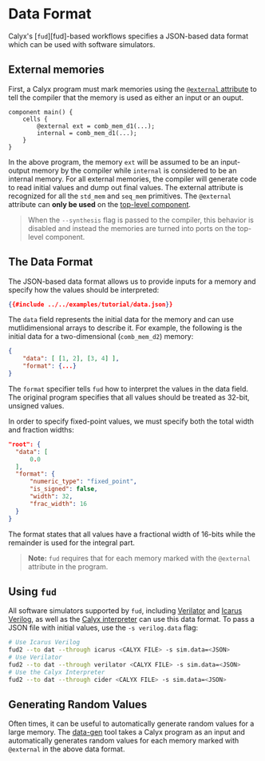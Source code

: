# Data Format

Calyx's [`fud`][fud]-based workflows specifies a JSON-based data format which can be used with software simulators.

## External memories

First, a Calyx program must mark memories using the [`@external` attribute][ext-attr] to tell the compiler that the memory is used as either an input or an ouput.

```
component main() {
    cells {
        @external ext = comb_mem_d1(...);
        internal = comb_mem_d1(...);
    }
}
```

In the above program, the memory `ext` will be assumed to be an input-output memory by the compiler while `internal` is considered to be an internal memory.
For all external memories, the compiler will generate code to read initial values and dump out final values.
The external attribute is recognized for all the `std_mem` and `seq_mem` primitives.
The `@external` attribute can **only be used** on the [top-level component][toplevel-attr].

> When the `--synthesis` flag is passed to the compiler, this behavior is disabled and instead the memories are turned into ports on the top-level component.


## The Data Format

The JSON-based data format allows us to provide inputs for a memory and specify how the values should be interpreted:
```json
{{#include ../../examples/tutorial/data.json}}
```

The `data` field represents the initial data for the memory and can use mutlidimensional arrays to describe it. For example, the following is the initial data for a two-dimensional (`comb_mem_d2`) memory:

```json
{
    "data": [ [1, 2], [3, 4] ],
    "format": {...}
}
```

The `format` specifier tells `fud` how to interpret the values in the data field. The original program specifies that all values should be treated as 32-bit, unsigned values.

In order to specify fixed-point values, we must specify both the total width and fraction widths:
```json
"root": {
  "data": [
      0.0
  ],
  "format": {
      "numeric_type": "fixed_point",
      "is_signed": false,
      "width": 32,
      "frac_width": 16
  }
}
```
The format states that all values have a fractional width of 16-bits while the remainder is used for the integral part.

> **Note:** `fud` requires that for each memory marked with the `@external` attribute in the program.

## Using `fud`

All software simulators supported by `fud`, including [Verilator][] and [Icarus Verilog][iv], as well as the [Calyx interpreter][interpreter] can use this data format.
To pass a JSON file with initial values, use the `-s verilog.data` flag:

```bash
# Use Icarus Verilog
fud2 --to dat --through icarus <CALYX FILE> -s sim.data=<JSON>
# Use Verilator
fud2 --to dat --through verilator <CALYX FILE> -s sim.data=<JSON>
# Use the Calyx Interpreter
fud2 --to dat --through cider <CALYX FILE> -s sim.data=<JSON>
```

## Generating Random Values

Often times, it can be useful to automatically generate random values for a large memory. The [data-gen][] tool takes a Calyx program as an input and automatically generates random values for each memory marked with `@external` in the above data format.



[toplevel-attr]: attributes.md#toplevel
[ext-attr]: attributes.md#external
[fud2]: ../running-calyx/fud2/index.md
[data-gen]: ../tools/data-gen.md
[iv]: ../running-calyx/fud/index.md#icarus-verilog
[verilator]: ../running-calyx/fud/index.md#verilator
[interpreter]: ../running-calyx/interpreter.md

